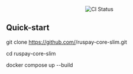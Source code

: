 
<p align="center">
<img src="https://github.com/zxkill/ruspay-core/actions/workflows/ci.yml/badge.svg" alt="CI Status">
</p>

## Quick-start

git clone https://github.com/<you>/ruspay-core-slim.git

cd ruspay-core-slim

docker compose up --build
